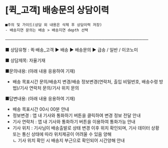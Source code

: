 # [퀵_고객] 배송문의 상담이력

```
■주의 및 가이드(상담 외 내용은 삭제 후 상담이력 저장)  
- 배송지연 문의는 배송 > 배송지연 depth 선택
```

──────────────────────────────────────────────

■ 상담유형 : 퀵·배송\_고객 ▶ 배송 ▶ 배송문의 ▶ 급송 / 일반 / 이코노미

■ 상담제목: 자율기재

■문의내용: (아래 내용 응용하여 기재)  
- 배송 목표시간 문의/배송지 변경/배송 정보변경(연락처, 출입 비밀번호, 배송수령 방법)/기사 연락처 문의/기사 위치 문의

■답변내용: (아래 내용 응용하여 기재)  
- 배송 목표시간 00시 00분 안내   
- 정보변경 : 앱 내 기사와 통화하기 버튼을 클릭하여 변경 정보 전달 안내   
- 기사 연락처 : 앱 내 기사와 통화하기 버튼을 이용하여 통화가능 안내   
- 기사 위치 : 기사님이 배송출발로 상태 변경 이후 위치 확인되며, 기사 데이터 상황 또는 통신 상태에 따라 위치제공이 어려울 수 있음 양해  
ㄴ 기사 위치 확인 시 배송지 부근으로 확인되어 시간양해 안내